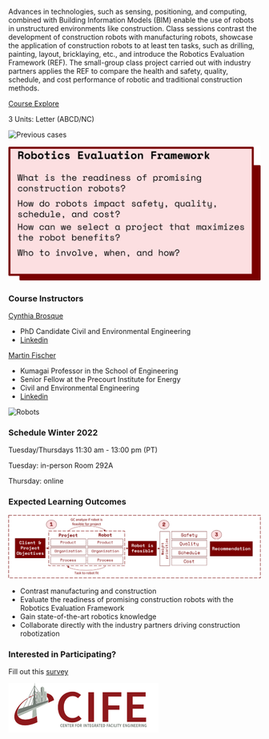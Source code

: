 Advances in technologies, such as sensing, positioning, and computing, combined with Building Information Models (BIM) enable the use of robots in unstructured environments like construction. Class sessions contrast the development of construction robots with manufacturing robots, showcase the application of construction robots to at least ten tasks, such as drilling, painting, layout, bricklaying, etc., and introduce the Robotics Evaluation Framework (REF). The small-group class project carried out with industry partners applies the REF to compare the health and safety, quality, schedule, and cost performance of robotic and traditional construction methods.

[Course Explore](https://explorecourses.stanford.edu/search?view=catalog&filter-coursestatus-Active=on&page=0&catalog=&q=CEE+327%3A+Construction+Robotics&collapse=)

3 Units: Letter (ABCD/NC)

![Previous cases](Picture1.png)

![RQ](Picture2.png)

### Course Instructors

[Cynthia Brosque](cbrosque@stanford.edu)
- PhD Candidate Civil and Environmental Engineering
- [Linkedin](https://www.linkedin.com/in/cbrosque/)

[Martin Fischer](fischer@stanford.edu)
- Kumagai Professor in the School of Engineering
- Senior Fellow at the Precourt Institute for Energy
- Civil and Environmental Engineering
- [Linkedin](https://www.linkedin.com/in/martin-fischer-5b314/)

![Robots](Robots.png)

### Schedule Winter 2022

Tuesday/Thursdays 11:30 am - 13:00 pm (PT)

Tuesday: in-person Room 292A

Thursday: online

### Expected Learning Outcomes

![REF](Picture3.png)

- Contrast manufacturing and construction
- Evaluate the readiness of promising construction robots with the Robotics Evaluation Framework
- Gain state-of-the-art robotics knowledge
- Collaborate directly with the industry partners driving construction robotization

### Interested in Participating?

Fill out this [survey](https://forms.gle/VFgrKs297nNJDwcS9)

![Logo](Capture.PNG)

<!-- https://docs.github.com/en/github/writing-on-github/getting-started-with-writing-and-formatting-on-github/basic-writing-and-formatting-syntax -->

